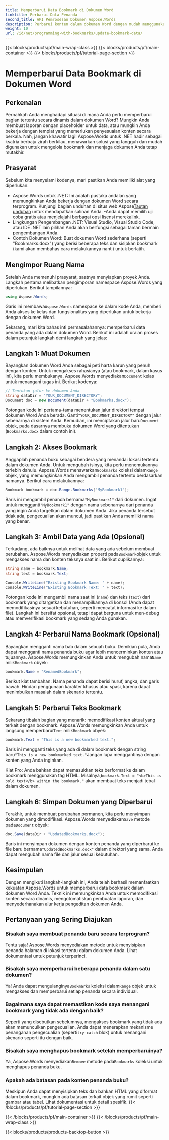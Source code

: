 ```yaml
---
title: Memperbarui Data Bookmark di Dokumen Word
linktitle: Perbarui Data Penanda
second_title: API Pemrosesan Dokumen Aspose.Words
description: Perbarui konten dalam dokumen Word dengan mudah menggunakan bookmark & Aspose.Words .NET. Panduan ini membuka kekuatan untuk mengotomatiskan laporan, mempersonalisasi templat & banyak lagi.
weight: 10
url: /id/net/programming-with-bookmarks/update-bookmark-data/
---
```


{{< blocks/products/pf/main-wrap-class >}}
{{< blocks/products/pf/main-container >}}
{{< blocks/products/pf/tutorial-page-section >}}

# Memperbarui Data Bookmark di Dokumen Word

## Perkenalan

Pernahkah Anda menghadapi situasi di mana Anda perlu memperbarui bagian tertentu secara dinamis dalam dokumen Word? Mungkin Anda membuat laporan dengan placeholder untuk data, atau mungkin Anda bekerja dengan templat yang memerlukan penyesuaian konten secara berkala. Nah, jangan khawatir lagi! Aspose.Words untuk .NET hadir sebagai ksatria berbaju zirah berkilau, menawarkan solusi yang tangguh dan mudah digunakan untuk mengelola bookmark dan menjaga dokumen Anda tetap mutakhir.

## Prasyarat

Sebelum kita menyelami kodenya, mari pastikan Anda memiliki alat yang diperlukan:

-  Aspose.Words untuk .NET: Ini adalah pustaka andalan yang memungkinkan Anda bekerja dengan dokumen Word secara terprogram. Kunjungi bagian unduhan di situs web Aspose[Tautan unduhan](https://releases.aspose.com/words/net/) untuk mendapatkan salinan Anda. -Anda dapat memilih uji coba gratis atau menjelajahi berbagai opsi lisensi mereka[link](https://purchase.aspose.com/buy).
- Lingkungan Pengembangan .NET: Visual Studio, Visual Studio Code, atau IDE .NET lain pilihan Anda akan berfungsi sebagai taman bermain pengembangan Anda.
- Contoh Dokumen Word: Buat dokumen Word sederhana (seperti "Bookmarks.docx") yang berisi beberapa teks dan sisipkan bookmark (kami akan membahas cara melakukannya nanti) untuk berlatih.

## Mengimpor Ruang Nama

Setelah Anda memenuhi prasyarat, saatnya menyiapkan proyek Anda. Langkah pertama melibatkan pengimporan namespace Aspose.Words yang diperlukan. Berikut tampilannya:

```csharp
using Aspose.Words;
```

 Garis ini membawa`Aspose.Words` namespace ke dalam kode Anda, memberi Anda akses ke kelas dan fungsionalitas yang diperlukan untuk bekerja dengan dokumen Word.

Sekarang, mari kita bahas inti permasalahannya: memperbarui data penanda yang ada dalam dokumen Word. Berikut ini adalah uraian proses dalam petunjuk langkah demi langkah yang jelas:

## Langkah 1: Muat Dokumen

 Bayangkan dokumen Word Anda sebagai peti harta karun yang penuh dengan konten. Untuk mengakses rahasianya (atau bookmark, dalam kasus ini), kita perlu membukanya. Aspose.Words menyediakan`Document` kelas untuk menangani tugas ini. Berikut kodenya:

```csharp
// Tentukan jalur ke dokumen Anda
string dataDir = "YOUR_DOCUMENT_DIRECTORY";
Document doc = new Document(dataDir + "Bookmarks.docx");
```

Potongan kode ini pertama-tama menentukan jalur direktori tempat dokumen Word Anda berada. Ganti`"YOUR_DOCUMENT_DIRECTORY"` dengan jalur sebenarnya di sistem Anda. Kemudian, ini menciptakan jalur baru`Document` objek, pada dasarnya membuka dokumen Word yang ditentukan (`Bookmarks.docx` dalam contoh ini).

## Langkah 2: Akses Bookmark

 Anggaplah penanda buku sebagai bendera yang menandai lokasi tertentu dalam dokumen Anda. Untuk mengubah isinya, kita perlu menemukannya terlebih dahulu. Aspose.Words menawarkan`Bookmarks` koleksi dalam`Range` objek, yang memungkinkan Anda mengambil penanda tertentu berdasarkan namanya. Berikut cara melakukannya:

```csharp
Bookmark bookmark = doc.Range.Bookmarks["MyBookmark1"];
```

 Baris ini mengambil penanda bernama`"MyBookmark1"` dari dokumen. Ingat untuk mengganti`"MyBookmark1"` dengan nama sebenarnya dari penanda yang ingin Anda targetkan dalam dokumen Anda. Jika penanda tersebut tidak ada, pengecualian akan muncul, jadi pastikan Anda memiliki nama yang benar.

## Langkah 3: Ambil Data yang Ada (Opsional)

 Terkadang, ada baiknya untuk melihat data yang ada sebelum membuat perubahan. Aspose.Words menyediakan properti pada`Bookmark`objek untuk mengakses nama dan konten teksnya saat ini. Berikut cuplikannya:

```csharp
string name = bookmark.Name;
string text = bookmark.Text;

Console.WriteLine("Existing Bookmark Name: " + name);
Console.WriteLine("Existing Bookmark Text: " + text);
```

Potongan kode ini mengambil nama saat ini (`name`) dan teks (`text`) dari bookmark yang ditargetkan dan menampilkannya di konsol (Anda dapat memodifikasinya sesuai kebutuhan, seperti mencatat informasi ke dalam file). Langkah ini bersifat opsional, tetapi dapat berguna untuk men-debug atau memverifikasi bookmark yang sedang Anda gunakan.

## Langkah 4: Perbarui Nama Bookmark (Opsional)

 Bayangkan mengganti nama bab dalam sebuah buku. Demikian pula, Anda dapat mengganti nama penanda buku agar lebih mencerminkan konten atau tujuannya. Aspose.Words memungkinkan Anda untuk mengubah nama`Name` milik`Bookmark` obyek:

```csharp
bookmark.Name = "RenamedBookmark";
```

Berikut kiat tambahan: Nama penanda dapat berisi huruf, angka, dan garis bawah. Hindari penggunaan karakter khusus atau spasi, karena dapat menimbulkan masalah dalam skenario tertentu.

## Langkah 5: Perbarui Teks Bookmark

 Sekarang tibalah bagian yang menarik: memodifikasi konten aktual yang terkait dengan bookmark. Aspose.Words memungkinkan Anda untuk langsung memperbarui`Text` milik`Bookmark` obyek:

```csharp
bookmark.Text = "This is a new bookmarked text.";
```

Baris ini mengganti teks yang ada di dalam bookmark dengan string baru`"This is a new bookmarked text."`Jangan lupa menggantinya dengan konten yang Anda inginkan.

 Kiat Pro: Anda bahkan dapat memasukkan teks berformat ke dalam bookmark menggunakan tag HTML. Misalnya,`bookmark.Text = "<b>This is bold text</b> within the bookmark."` akan membuat teks menjadi tebal dalam dokumen.

## Langkah 6: Simpan Dokumen yang Diperbarui

 Terakhir, untuk membuat perubahan permanen, kita perlu menyimpan dokumen yang dimodifikasi. Aspose.Words menyediakan`Save` metode pada`Document` obyek:

```csharp
doc.Save(dataDir + "UpdatedBookmarks.docx");
```

 Baris ini menyimpan dokumen dengan konten penanda yang diperbarui ke file baru bernama`"UpdatedBookmarks.docx"` dalam direktori yang sama. Anda dapat mengubah nama file dan jalur sesuai kebutuhan.

## Kesimpulan

Dengan mengikuti langkah-langkah ini, Anda telah berhasil memanfaatkan kekuatan Aspose.Words untuk memperbarui data bookmark dalam dokumen Word Anda. Teknik ini memungkinkan Anda untuk memodifikasi konten secara dinamis, mengotomatiskan pembuatan laporan, dan menyederhanakan alur kerja pengeditan dokumen Anda.

## Pertanyaan yang Sering Diajukan

### Bisakah saya membuat penanda baru secara terprogram?

Tentu saja! Aspose.Words menyediakan metode untuk menyisipkan penanda halaman di lokasi tertentu dalam dokumen Anda. Lihat dokumentasi untuk petunjuk terperinci.

### Bisakah saya memperbarui beberapa penanda dalam satu dokumen?

 Ya! Anda dapat mengulanginya`Bookmarks` koleksi dalam`Range` objek untuk mengakses dan memperbarui setiap penanda secara individual.

### Bagaimana saya dapat memastikan kode saya menangani bookmark yang tidak ada dengan baik?

 Seperti yang disebutkan sebelumnya, mengakses bookmark yang tidak ada akan memunculkan pengecualian. Anda dapat menerapkan mekanisme penanganan pengecualian (seperti`try-catch` blok) untuk menangani skenario seperti itu dengan baik.

### Bisakah saya menghapus bookmark setelah memperbaruinya?

 Ya, Aspose.Words menyediakan`Remove` metode pada`Bookmarks` koleksi untuk menghapus penanda buku.

### Apakah ada batasan pada konten penanda buku?

Meskipun Anda dapat menyisipkan teks dan bahkan HTML yang diformat dalam bookmark, mungkin ada batasan terkait objek yang rumit seperti gambar atau tabel. Lihat dokumentasi untuk detail spesifik.
{{< /blocks/products/pf/tutorial-page-section >}}

{{< /blocks/products/pf/main-container >}}
{{< /blocks/products/pf/main-wrap-class >}}

{{< blocks/products/products-backtop-button >}}
